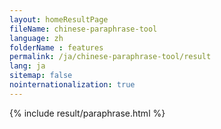 ```yaml
---
layout: homeResultPage
fileName: chinese-paraphrase-tool
language: zh
folderName : features
permalink: /ja/chinese-paraphrase-tool/result
lang: ja
sitemap: false
nointernationalization: true
---
```

{% include result/paraphrase.html %}

<script src="/js/result/paraprashing.js" data-foldername="{{page.folderName}}" data-lang="{{page.lang}}"></script>